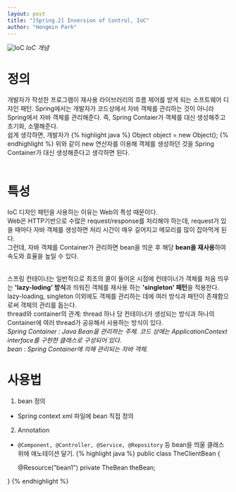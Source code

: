 ```yaml
---
layout: post
title: "[Spring.2] Inversion of Control, IoC"
author: "Hongmin Park"
---
```


![IoC](https://mail.google.com/mail/u/0?ui=2&ik=e26376f5e4&attid=0.5&permmsgid=msg-f:1636654941270037225&th=16b690ff6a49d2e9&view=fimg&sz=s0-l75-ft&attbid=ANGjdJ-pEh41_fZIqs4aQgY6exZ7MmNAIIO8EauZwduDnTug59ZZwaI70DRNQ_PwQg5EMn5WkhZ_pjWH-B5fqOQ_AC3_Q5T9JsaAXiq8W7IZHnCbj2wENASN7iMJKUg&disp=emb "IOC")
_IoC 개념_

# 정의
개발자가 작성한 프로그램이 재사용 라이브러리의 흐름 제어를 받게 되는 소프트웨어 디자인 패턴. Spring에서는 개발자가 코드상에서 자바 객체를 관리하는 것이 아니라 Spring에서 자바 객체를 관리해준다. 즉, Spring Contaier가 객체를 대신 생성해주고 초기화, 소멸해준다. <br>쉽게 생각하면, 개발자가 
{% highlight java %}
Object object = new Object();
{% endhighlight %}
위와 같이 new 연산자를 이용해 객체를 생성하던 것을 Spring Container가 대신 생성해준다고 생각하면 된다.<br><br>


# 특성
IoC 디자인 패턴을 사용하는 이유는 Web의 특성 때문이다.<br>
Web은 HTTP기반으로 수많은 request/response를 처리해야 하는데, request가 있을 때마다 자바 객체를 생성하면 처리 시간이 매우 길어지고 메모리를 많이 잡아먹게 된다.<br> 
그런데, 자바 객체를 Container가 관리하면 bean을 띄운 후 해당 **bean을 재사용**하여 속도와 효율을 높일 수 있다.<br><br>

스프링 컨테이너는 일반적으로 최초의 콜이 들어온 시점에 컨테이너가 객체를 처음 띄우는 **'lazy-loding' 방식**과 띄워진 객체를 재사용 하는 **'singleton' 패턴**을 적용한다. <br>lazy-loading, singleton 이외에도 객체를 관리하는 데에 여러 방식과 패턴이 존재함으로써 객체의 관리를 돕는다.<br>
thread와 container의 관계: thread 하나 당 컨테이너가 생성되는 방식과 하나의 Container에 여러 thread가 공유해서 사용하는 방식이 있다.<br>
*Spring Container : Java Bean을 관리하는 주체. 코드 상에는 ApplicationContext interface를 구현한 클래스로 구성되어 있다.<br>
bean : Spring Container에 의해 관리되는 자바 객체.*


# 사용법
1) bean 정의

- Spring context xml 파일에 bean 직접 정의

2) Annotation

- `@Component, @Controller, @Service, @Repository` 등 bean을 띄울 클래스 위에 애노테이션 달기.
{% highlight java %}
public class TheClientBean {
  
  @Resource("bean1")
  private TheBean theBean;
  
}
{% endhighlight %}

